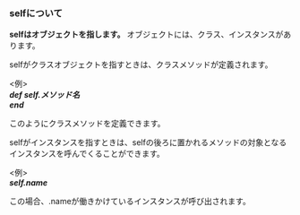 ### selfについて

**selfはオブジェクトを指します。**
オブジェクトには、クラス、インスタンスがあります。  

selfがクラスオブジェクトを指すときは、クラスメソッドが定義されます。

<例>  
***def self.メソッド名  
end***  

このようにクラスメソッドを定義できます。

selfがインスタンスを指すときは、selfの後ろに置かれるメソッドの対象となるインスタンスを呼んでくることができます。

<例>  
***self.name***  

この場合、.nameが働きかけているインスタンスが呼び出されます。
